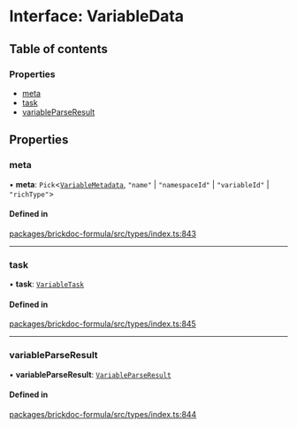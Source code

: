 # Interface: VariableData

## Table of contents

### Properties

- [meta](VariableData.md#meta)
- [task](VariableData.md#task)
- [variableParseResult](VariableData.md#variableparseresult)

## Properties

### <a id="meta" name="meta"></a> meta

• **meta**: `Pick`<[`VariableMetadata`](VariableMetadata.md), ``"name"`` \| ``"namespaceId"`` \| ``"variableId"`` \| ``"richType"``\>

#### Defined in

[packages/brickdoc-formula/src/types/index.ts:843](https://github.com/brickdoc/brickdoc/blob/main/packages/brickdoc-formula/src/types/index.ts#L843)

___

### <a id="task" name="task"></a> task

• **task**: [`VariableTask`](../README.md#variabletask)

#### Defined in

[packages/brickdoc-formula/src/types/index.ts:845](https://github.com/brickdoc/brickdoc/blob/main/packages/brickdoc-formula/src/types/index.ts#L845)

___

### <a id="variableparseresult" name="variableparseresult"></a> variableParseResult

• **variableParseResult**: [`VariableParseResult`](VariableParseResult.md)

#### Defined in

[packages/brickdoc-formula/src/types/index.ts:844](https://github.com/brickdoc/brickdoc/blob/main/packages/brickdoc-formula/src/types/index.ts#L844)
